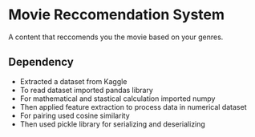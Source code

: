 # Movie Reccomendation System

A content that reccomends you the movie based on your genres.

## Dependency

- Extracted a dataset from Kaggle
- To read dataset imported pandas library
- For mathematical and stastical calculation imported numpy
- Then applied feature extraction to process data in numerical dataset
- For pairing used cosine similarity
- Then used pickle library for serializing and deserializing

